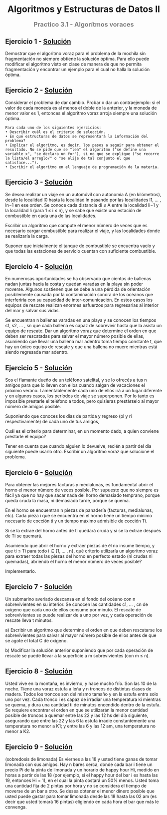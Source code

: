 <h1 align="center" style="font-weight:bold;">Algoritmos y Estructuras de Datos II</h1>
<p align="center" style="color:gray; font-size: 20px; font-weight:bold;">Practico 3.1 - Algorítmos voraces</p>

## Ejercicio 1 - [Solución](ej01.md)
Demostrar que el algoritmo voraz para el problema de la mochila sin fragmentación no siempre obtiene la solución óptima. Para ello puede modificar el algoritmo visto en clase de manera de que no permita fragmentación y encontrar un ejemplo para el cual no halla la solución óptima.

## Ejercicio 2 - [Solución](ej02.md)
Considerar el problema de dar cambio. Probar o dar un contraejemplo:
si el valor de cada moneda es al menos el doble de la anterior, y la moneda de menor valor es 1, entonces el algoritmo voraz arroja siempre una solución óptima.

```
Para cada uno de los siguientes ejercicios:
• Describir cuál es el criterio de selección.
• En qué estructuras de datos se representará la información del problema?
• Explicar el algoritmo, es decir, los pasos a seguir para obtener el resultado. No se pide que se "lea" el algoritmo ("se define una variable x", "se declara un for"), si no que se explique ("se recorre la lista/el arreglo/" o "se elije de tal conjunto el que satisface...").
• Escribir el algoritmo en el lenguaje de programación de la materia.
```

## Ejercicio 3 - [Solución](ej03.md)
Se desea realizar un viaje en un automóvil con autonomía A (en kilómetros), desde la localidad l0 hasta la localidad ln pasando por las localidades l1, ... , ln−1 en ese orden. Se conoce cada distancia di ≤ A entre la localidad li−1 y la localidad li (para 1 ≤ i ≤ n), y se sabe que existe una estación de combustible en cada una de las localidades.

Escribir un algoritmo que compute el menor número de veces que es necesario cargar combustible para
realizar el viaje, y las localidades donde se realizaría la carga.

Suponer que inicialmente el tanque de combustible se encuentra vacío y que todas las estaciones de servicio cuentan con suficiente combustible.

## Ejercicio 4 - [Solución](ej04.md)
En numerosas oportunidades se ha observado que cientos de ballenas nadan juntas hacia la costa y quedan varadas en la playa sin poder moverse. Algunos sostienen que se debe a una pérdida de orientación posiblemente causada por la contaminación sonora de los océanos que interferiría con su capacidad de inter-comunicación. En estos casos los equipos de rescate realizan enormes esfuerzos para regresarlas al interior del mar y salvar sus vidas.

Se encuentran n ballenas varadas en una playa y se conocen los tiempos s1, s2, ... , sn que cada ballena es capaz de sobrevivir hasta que la asista un equipo de rescate. Dar un algoritmo voraz que determine el orden en que deben ser rescatadas para salvar el mayor número posible de ellas, asumiendo que llevar una ballena mar adentro toma tiempo constante t, que hay un único equipo de rescate y que una ballena no muere mientras está siendo regresada mar adentro.

## Ejercicio 5 - [Solución](ej05.md)
Sos el flamante dueño de un teléfono satelital, y se lo ofrecés a tus n amigos para que lo lleven con ellos cuando salgan de vacaciones el próximo verano. Lamentablemente cada uno de ellos irá a un lugar diferente y en algunos casos, los períodos de viaje se superponen. Por lo tanto es imposible prestarle el
teléfono a todos, pero quisieras prestárselo al mayor número de amigos posible.

Suponiendo que conoces los días de partida y regreso (pi y ri respectivamente) de cada uno de tus amigos,

Cuál es el criterio para determinar, en un momento dado, a quien conviene prestarle el equipo?

Tener en cuenta que cuando alguien lo devuelve, recién a partir del día siguiente puede usarlo otro. Escribir un algoritmo voraz que solucione el problema.

## Ejercicio 6 - [Solución](ej06.md)
Para obtener las mejores facturas y medialunas, es fundamental abrir el horno el menor número de veces posible. Por supuesto que no siempre es fácil ya que no hay que sacar nada del horno demasiado temprano, porque queda cruda la masa, ni demasiado tarde, porque se quema.

En el horno se encuentran n piezas de panadería (facturas, medialunas, etc). Cada pieza i que se encuentra en el horno tiene un tiempo mínimo necesario de cocción ti y un tiempo máximo admisible de cocción Ti.

Si se la extrae del horno antes de ti quedará cruda y si se la extrae después de Ti se quemará.

Asumiendo que abrir el horno y extraer piezas de él no insume tiempo, y que ti ≤ Ti para todo i ∈
{1, ... , n}, qué criterio utilizaría un algoritmo voraz para extraer todas las piezas del horno en perfecto estado (ni crudas ni quemadas), abriendo el horno el menor número de veces posible? 

Implementarlo.

## Ejercicio 7 - [Solución](ej07.md)
Un submarino averiado descansa en el fondo del océano con n sobrevivientes en su interior. Se conocen las cantidades c1, ... , cn de oxígeno que cada uno de ellos consume por minuto. El rescate de sobrevivientes se puede realizar de a uno por vez, y cada operación de rescate lleva t minutos.

a) Escribir un algoritmo que determine el orden en que deben rescatarse los sobrevivientes para salvar al mayor número posible de ellos antes de que se agote el total C de oxígeno.

b) Modificar la solución anterior suponiendo que por cada operación de rescate se puede llevar a la superficie a m sobrevivientes (con m ≤ n).

## Ejercicio 8 - [Solución](ej08.md)
Usted vive en la montaña, es invierno, y hace mucho frío. Son las 10 de la noche. Tiene una voraz estufa a leña y n troncos de distintas clases de madera. Todos los troncos son del mismo tamaño y en la estufa entra solo uno por vez. Cada tronco i es capaz de irradiar una temperatura ki mientras se quema, y dura una cantidad ti de minutos encendido dentro de la estufa. Se requiere encontrar el orden en que se utilizarán la menor cantidad posible de troncos a quemar entre las 22 y las 12 hs del día siguiente, asegurando que entre las 22 y las 6 la estufa irradie constantemente una temperatura no menor a K1; y entre las 6 y las 12 am, una temperatura no menor a K2.

## Ejercicio 9 - [Solución](ej09.md)
(sobredosis de limonada) Es viernes a las 18 y usted tiene ganas de tomar limonada con sus amigos. Hay n bares cerca, donde cada bar i tiene un precio Pi de la pinta de limonada y un horario de happy hour Hi, medido en horas a partir de las 18 (por ejemplo, si el happy hour del bar i es hasta las 19, entonces Hi = 1), en el cual la pinta costará un 50% menos. Usted toma una cantidad fija de 2 pintas por hora y no se considera el tiempo de moverse de un bar a otro. Se desea obtener el menor dinero posible que usted puede gastar para tomar limonada desde las 18 hasta las 02 am (es decir que usted tomará 16 pintas) eligiendo en cada hora el bar que más le convenga.